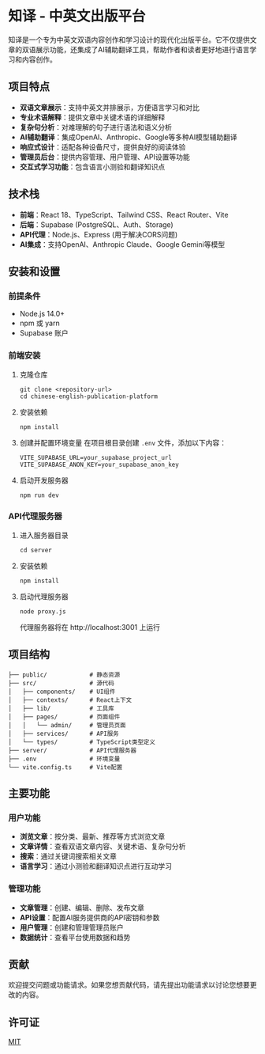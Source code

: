# 知译 - 中英文出版平台

知译是一个专为中英文双语内容创作和学习设计的现代化出版平台。它不仅提供文章的双语展示功能，还集成了AI辅助翻译工具，帮助作者和读者更好地进行语言学习和内容创作。

## 项目特点

- **双语文章展示**：支持中英文并排展示，方便语言学习和对比
- **专业术语解释**：提供文章中关键术语的详细解释
- **复杂句分析**：对难理解的句子进行语法和语义分析
- **AI辅助翻译**：集成OpenAI、Anthropic、Google等多种AI模型辅助翻译
- **响应式设计**：适配各种设备尺寸，提供良好的阅读体验
- **管理员后台**：提供内容管理、用户管理、API设置等功能
- **交互式学习功能**：包含语言小测验和翻译知识点

## 技术栈

- **前端**：React 18、TypeScript、Tailwind CSS、React Router、Vite
- **后端**：Supabase (PostgreSQL、Auth、Storage)
- **API代理**：Node.js、Express (用于解决CORS问题)
- **AI集成**：支持OpenAI、Anthropic Claude、Google Gemini等模型

## 安装和设置

### 前提条件

- Node.js 14.0+
- npm 或 yarn
- Supabase 账户

### 前端安装

1. 克隆仓库
   ```
   git clone <repository-url>
   cd chinese-english-publication-platform
   ```

2. 安装依赖
   ```
   npm install
   ```

3. 创建并配置环境变量
   在项目根目录创建 `.env` 文件，添加以下内容：
   ```
   VITE_SUPABASE_URL=your_supabase_project_url
   VITE_SUPABASE_ANON_KEY=your_supabase_anon_key
   ```

4. 启动开发服务器
   ```
   npm run dev
   ```

### API代理服务器

1. 进入服务器目录
   ```
   cd server
   ```

2. 安装依赖
   ```
   npm install
   ```

3. 启动代理服务器
   ```
   node proxy.js
   ```
   
   代理服务器将在 http://localhost:3001 上运行

## 项目结构

```
├── public/            # 静态资源
├── src/               # 源代码
│   ├── components/    # UI组件
│   ├── contexts/      # React上下文
│   ├── lib/           # 工具库
│   ├── pages/         # 页面组件
│   │   └── admin/     # 管理员页面
│   ├── services/      # API服务
│   └── types/         # TypeScript类型定义
├── server/            # API代理服务器
├── .env               # 环境变量
└── vite.config.ts     # Vite配置
```

## 主要功能

### 用户功能

- **浏览文章**：按分类、最新、推荐等方式浏览文章
- **文章详情**：查看双语文章内容、关键术语、复杂句分析
- **搜索**：通过关键词搜索相关文章
- **语言学习**：通过小测验和翻译知识点进行互动学习

### 管理功能

- **文章管理**：创建、编辑、删除、发布文章
- **API设置**：配置AI服务提供商的API密钥和参数
- **用户管理**：创建和管理管理员账户
- **数据统计**：查看平台使用数据和趋势

## 贡献

欢迎提交问题或功能请求。如果您想贡献代码，请先提出功能请求以讨论您想要更改的内容。

## 许可证

[MIT](LICENSE) 